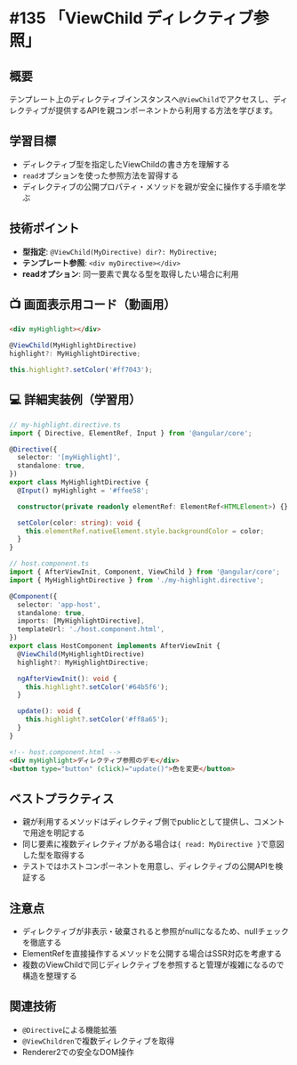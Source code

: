 # #135 「ViewChild ディレクティブ参照」

## 概要
テンプレート上のディレクティブインスタンスへ`@ViewChild`でアクセスし、ディレクティブが提供するAPIを親コンポーネントから利用する方法を学びます。

## 学習目標
- ディレクティブ型を指定したViewChildの書き方を理解する
- `read`オプションを使った参照方法を習得する
- ディレクティブの公開プロパティ・メソッドを親が安全に操作する手順を学ぶ

## 技術ポイント
- **型指定**: `@ViewChild(MyDirective) dir?: MyDirective;`
- **テンプレート参照**: `<div myDirective></div>`
- **readオプション**: 同一要素で異なる型を取得したい場合に利用

## 📺 画面表示用コード（動画用）

```html
<div myHighlight></div>
```

```typescript
@ViewChild(MyHighlightDirective)
highlight?: MyHighlightDirective;
```

```typescript
this.highlight?.setColor('#ff7043');
```

## 💻 詳細実装例（学習用）
```typescript
// my-highlight.directive.ts
import { Directive, ElementRef, Input } from '@angular/core';

@Directive({
  selector: '[myHighlight]',
  standalone: true,
})
export class MyHighlightDirective {
  @Input() myHighlight = '#ffee58';

  constructor(private readonly elementRef: ElementRef<HTMLElement>) {}

  setColor(color: string): void {
    this.elementRef.nativeElement.style.backgroundColor = color;
  }
}
```

```typescript
// host.component.ts
import { AfterViewInit, Component, ViewChild } from '@angular/core';
import { MyHighlightDirective } from './my-highlight.directive';

@Component({
  selector: 'app-host',
  standalone: true,
  imports: [MyHighlightDirective],
  templateUrl: './host.component.html',
})
export class HostComponent implements AfterViewInit {
  @ViewChild(MyHighlightDirective)
  highlight?: MyHighlightDirective;

  ngAfterViewInit(): void {
    this.highlight?.setColor('#64b5f6');
  }

  update(): void {
    this.highlight?.setColor('#ff8a65');
  }
}
```

```html
<!-- host.component.html -->
<div myHighlight>ディレクティブ参照のデモ</div>
<button type="button" (click)="update()">色を変更</button>
```

## ベストプラクティス
- 親が利用するメソッドはディレクティブ側でpublicとして提供し、コメントで用途を明記する
- 同じ要素に複数ディレクティブがある場合は`{ read: MyDirective }`で意図した型を取得する
- テストではホストコンポーネントを用意し、ディレクティブの公開APIを検証する

## 注意点
- ディレクティブが非表示・破棄されると参照がnullになるため、nullチェックを徹底する
- ElementRefを直接操作するメソッドを公開する場合はSSR対応を考慮する
- 複数のViewChildで同じディレクティブを参照すると管理が複雑になるので構造を整理する

## 関連技術
- `@Directive`による機能拡張
- `@ViewChildren`で複数ディレクティブを取得
- Renderer2での安全なDOM操作
